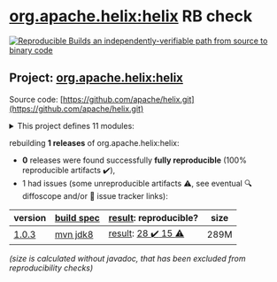 [org.apache.helix:helix](https://search.maven.org/artifact/org.apache.helix/helix/) RB check
=======

[![Reproducible Builds](https://reproducible-builds.org/images/logos/rb.svg) an independently-verifiable path from source to binary code](https://reproducible-builds.org/)

## Project: [org.apache.helix:helix](https://search.maven.org/artifact/org.apache.helix/helix/)

Source code: [https://github.com/apache/helix.git](https://github.com/apache/helix.git)

<details><summary>This project defines 11 modules:</summary>

* [org.apache.helix:helix](https://search.maven.org/artifact/org.apache.helix/helix/)
* [org.apache.helix:helix-admin-webapp](https://search.maven.org/artifact/org.apache.helix/helix-admin-webapp/)
* [org.apache.helix:helix-agent](https://search.maven.org/artifact/org.apache.helix/helix-agent/)
* [org.apache.helix:helix-common](https://search.maven.org/artifact/org.apache.helix/helix-common/)
* [org.apache.helix:helix-core](https://search.maven.org/artifact/org.apache.helix/helix-core/)
* [org.apache.helix:helix-front](https://search.maven.org/artifact/org.apache.helix/helix-front/)
* [org.apache.helix:helix-lock](https://search.maven.org/artifact/org.apache.helix/helix-lock/)
* [org.apache.helix:helix-rest](https://search.maven.org/artifact/org.apache.helix/helix-rest/)
* [org.apache.helix:metadata-store-directory-common](https://search.maven.org/artifact/org.apache.helix/metadata-store-directory-common/)
* [org.apache.helix:metrics-common](https://search.maven.org/artifact/org.apache.helix/metrics-common/)
* [org.apache.helix:zookeeper-api](https://search.maven.org/artifact/org.apache.helix/zookeeper-api/)
</details>

rebuilding **1 releases** of org.apache.helix:helix:
- **0** releases were found successfully **fully reproducible** (100% reproducible artifacts :heavy_check_mark:),
- 1 had issues (some unreproducible artifacts :warning:, see eventual :mag: diffoscope and/or :memo: issue tracker links):

| version | [build spec](/BUILDSPEC.md) | [result](https://reproducible-builds.org/docs/jvm/): reproducible? | size |
| -- | --------- | ------ | -- |
| [1.0.3](https://search.maven.org/artifact/org.apache.helix/helix/1.0.3/pom) | [mvn jdk8](helix-1.0.3.buildspec) | [result](helix-1.0.3.buildinfo): [28 :heavy_check_mark:  15 :warning:](helix-1.0.3.buildcompare) | 289M |

<i>(size is calculated without javadoc, that has been excluded from reproducibility checks)</i>

